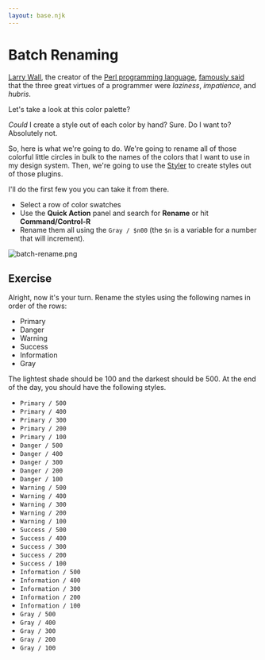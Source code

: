 ```yaml
---
layout: base.njk
---
```


# Batch Renaming

[Larry Wall](https://en.wikipedia.org/wiki/Larry_Wall), the creator of the [Perl programming language](https://www.perl.org/), [famously said](https://wiki.c2.com/?LazinessImpatienceHubris) that the three great virtues of a programmer were _laziness_, _impatience_, and _hubris_.

Let's take a look at this color palette?

_Could_ I create a style out of each color by hand? Sure. Do I want to? Absolutely not.

So, here is what we're going to do. We're going to rename all of those colorful little circles in bulk to the names of the colors that I want to use in my design system. Then, we're going to use the [Styler](https://www.figma.com/community/plugin/820660579767995949/Styler) to create styles out of those plugins.

I'll do the first few you you can take it from there.

- Select a row of color swatches
- Use the **Quick Action** panel and search for **Rename** or hit **Command/Control-R**
- Rename them all using the `Gray / $n00` (the `$n` is a variable for a number that will increment).

![batch-rename.png](/_assets/images/batch-rename.png)

## Exercise

Alright, now it's your turn. Rename the styles using the following names in order of the rows:

- Primary
- Danger
- Warning
- Success
- Information
- Gray

The lightest shade should be 100 and the darkest should be 500. At the end of the day, you should have the following styles.

- `Primary / 500`
- `Primary / 400`
- `Primary / 300`
- `Primary / 200`
- `Primary / 100`
- `Danger / 500`
- `Danger / 400`
- `Danger / 300`
- `Danger / 200`
- `Danger / 100`
- `Warning / 500`
- `Warning / 400`
- `Warning / 300`
- `Warning / 200`
- `Warning / 100`
- `Success / 500`
- `Success / 400`
- `Success / 300`
- `Success / 200`
- `Success / 100`
- `Information / 500`
- `Information / 400`
- `Information / 300`
- `Information / 200`
- `Information / 100`
- `Gray / 500`
- `Gray / 400`
- `Gray / 300`
- `Gray / 200`
- `Gray / 100`
